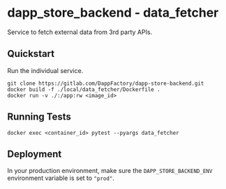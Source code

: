 # dapp_store_backend - data_fetcher

Service to fetch external data from 3rd party APIs.

## Quickstart

Run the individual service.
```
git clone https://gitlab.com/DappFactory/dapp-store-backend.git
docker build -f ./local/data_fetcher/Dockerfile .
docker run -v ./:/app:rw <image_id>
```

## Running Tests

```
docker exec <container_id> pytest --pyargs data_fetcher
```

## Deployment

In your production environment, make sure the ``DAPP_STORE_BACKEND_ENV`` environment variable is set to ``"prod"``.
